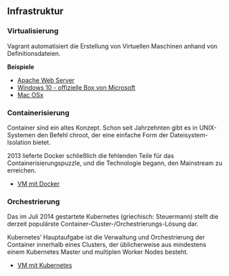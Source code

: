 Infrastruktur
-------------
 
### Virtualisierung

Vagrant automatisiert die Erstellung von Virtuellen Maschinen anhand von Definitionsdateien.

**Beispiele**

* [Apache Web Server](web/)
* [Windows 10 - offizielle Box von Microsoft](win10/)
* [Mac OSx](macosx/)

### Containerisierung

Container sind ein altes Konzept. Schon seit Jahrzehnten gibt es in UNIX-Systemen den Befehl chroot, der eine einfache Form der Dateisystem-Isolation bietet.

2013 lieferte Docker schließlich die fehlenden Teile für das Containerisierungspuzzle, und die Technologie begann, den Mainstream zu erreichen.

* [VM mit Docker](container/)

### Orchestrierung

Das im Juli 2014 gestartete Kubernetes (griechisch: Steuermann) stellt die derzeit populärste Container-Cluster-/Orchestrierungs-Lösung dar.

Kubernetes’ Hauptaufgabe ist die Verwaltung und Orchestrierung der Container innerhalb eines Clusters, der üblicherweise aus mindestens einem Kubernetes Master und multiplen Worker Nodes besteht.

* [VM mit Kubernetes](kubernetes/)

